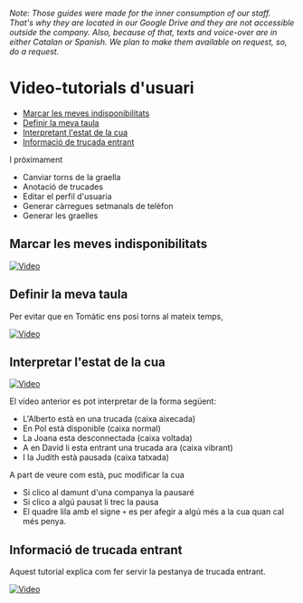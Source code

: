 _Note:
Those guides were made for the inner consumption of our staff.
That's why they are located in our Google Drive and they are not accessible outside the company.
Also, because of that, texts and voice-over are in either Catalan or Spanish.
We plan to make them available on request,
so, do a request._

# Video-tutorials d'usuari

- [Marcar les meves indisponibilitats](marcar-les-meves-indisponibilitats)
- [Definir la meva taula](definir-la-meva-taula)
- [Interpretant l'estat de la cua](interpretar-l-estat-de-la-cua)
- [Informació de trucada entrant](informacio-de-trucada-entrant)

I pròximament

- Canviar torns de la graella
- Anotació de trucades
- Editar el perfil d'usuaria
- Generar càrregues setmanals de telèfon
- Generar les graelles

## Marcar les meves indisponibilitats

[![Video](https://lh5.googleusercontent.com/-u_lPnGLPRcUojCukEhPX02HrGk9bD4_hO-3k2gfHppo6xidzEqWVw0zGcBSpVYRvCEJ9quvXTBzXePY5X17=w640-h360-k-pd)
](https://drive.google.com/file/d/1OaWtgNryEs_444R7pK7Ln2Q0iMIMdJ8C/preview)


## Definir la meva taula

Per evitar que en Tomàtic ens posi torns al mateix temps, 

[![Video](https://lh4.googleusercontent.com/9ojnBi1W3apHwVWy77TIbu_yH_l2p40c7AJot5eG2SgWrIqa412FPVrQPUBE9pubkWcS6G83cMFhy5Cbyd3x=w640-h360-k-pd)
](https://drive.google.com/file/d/1_px-e0w_MR9_k0lH-F7XAAwuxYCszh_K/preview)


## Interpretar l'estat de la cua

[![Video](https://lh6.googleusercontent.com/1O76ebwdcIiQdNj21cm8ySbu4rtVrWWjvJ4xSecAGNuT2Sa9XVpKeSkgaS-_EQ6EnKBHkNhkRjoVjDy9CIbi=w640-h360-k-pd)
](https://drive.google.com/file/d/1AiiyjbF9mQsynNAcsPH7sx4Xxkbh1x-2/preview)

El vídeo anterior es pot interpretar de la forma següent:

- L'Alberto està en una trucada (caixa aixecada)
- En Pol està disponible (caixa normal)
- La Joana esta desconnectada (caixa voltada)
- A en David li esta entrant una trucada ara (caixa vibrant)
- I la Judith està pausada (caixa tatxada)

A part de veure com està, puc modificar la cua

- Si clico al damunt d'una companya la pausaré
- Si clico a algú pausat li trec la pausa
- El quadre lila amb el signe `+` es per afegir a algú més a la cua quan cal més penya.

## Informació de trucada entrant

Aquest tutorial explica com fer servir la pestanya de trucada entrant.

[![Video](https://lh3.googleusercontent.com/gkLGlcN1rfcGDapJ7eTnv9s_cjUVPowGuXVlZhS3xVaiCa9q6C81XL-9QRVu5XeVtuqxwLLP6Ny98PMnUKX7=w640-h360-k-pd)
](https://drive.google.com/file/d/1BzMOrNKWNw-_QvJ6jrs4yC2vn1Gewt7A/preview)



